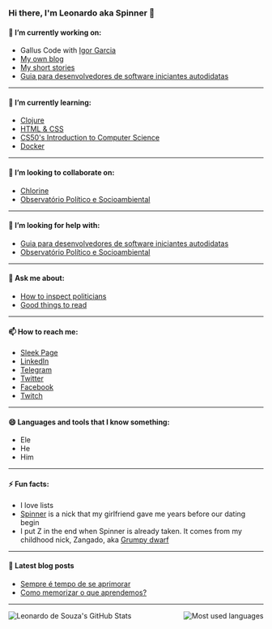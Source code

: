 ### Hi there, I'm Leonardo aka Spinner 👋

#### 🔭 I’m currently working on:
+ Gallus Code with [Igor Garcia](https://github.com/iggar)
+ [My own blog](https://spinnerzl.wordpress.com/)
+ [My short stories](https://www.wattpad.com/user/SpinnerZ)
+ [Guia para desenvolvedores de software iniciantes autodidatas](https://github.com/SpinnerZ/Guia-do-Leo-para-iniciantes)
---
#### 🌱 I’m currently learning:
+ [Clojure](https://www.casadocodigo.com.br/products/livro-programacao-funcional-clojure?_pos=1&_sid=4016ce905&_ss=r)
+ [HTML & CSS](https://www.caelum.com.br/apostila-html-css-javascript/)
+ [CS50's Introduction to Computer Science](https://courses.edx.org/courses/course-v1:HarvardX+CS50+X/course/)
+ [Docker](https://www.linuxtips.io/product-page/descomplicando-o-docker)
---
#### 👯 I’m looking to collaborate on:
+ [Chlorine](https://github.com/mauricioszabo/atom-chlorine)
+ [Observatório Político e Socioambiental](https://github.com/ops-org/operacao-politica-supervisionada)
---
#### 🤔 I’m looking for help with:
+ [Guia para desenvolvedores de software iniciantes autodidatas](https://github.com/SpinnerZ/Guia-do-Leo-para-iniciantes)
+ [Observatório Político e Socioambiental](https://github.com/ops-org/operacao-politica-supervisionada)
---
#### 💬 Ask me about:
+ [How to inspect politicians](https://institutoops.org.br/)
+ [Good things to read](https://getpocket.com/@724d1p42T3585g372aA59f1A7bg0Tc020GdT91b8e8La64h78b223iDba79QJ180)
---
#### 📫 How to reach me:
+ [Sleek Page](https://lsouza.sleek.page)
+ [LinkedIn](https://www.linkedin.com/in/lsouza42/)
+ [Telegram](http://t.me/SpinnerZ)
+ [Twitter](https://twitter.com/spinnerzl)
+ [Facebook](https://www.facebook.com/leonardo.almeida.9231)
+ [Twitch](https://www.twitch.tv/spinnerzl)
---
#### 😄 Languages and tools that I know something:
+ Ele
+ He
+ Him
---
#### ⚡ Fun facts:
+ I love lists
+ [Spinner](https://translate.google.com/#view=home&op=translate&sl=de&tl=en&text=Spinner) is a nick that my girlfriend gave me years before our dating begin
+ I put Z in the end when Spinner is already taken. It comes from my childhood nick, Zangado, aka [Grumpy dwarf](https://disney.fandom.com/wiki/Grumpy)
---  
#### 📕 Latest blog posts
<!-- BLOG-POST-LIST:START -->
- [Sempre é tempo de se aprimorar](https://spinnerzl.wordpress.com/2020/06/19/sempre-e-tempo-de-se-aprimorar/)
- [Como memorizar o que aprendemos?](https://spinnerzl.wordpress.com/2020/06/15/como-memorizar-o-que-aprendemos/)
<!-- BLOG-POST-LIST:END -->
---
<img align="left" src="https://github-readme-stats.vercel.app/api?username=SpinnerZ&count_private=true&show_icons=true&theme=vue" alt="Leonardo de Souza's GitHub Stats"/>
<img align="right" src="https://github-readme-stats.vercel.app/api/top-langs/?username=SpinnerZ&layout=compact" alt="Most used languages"/>
